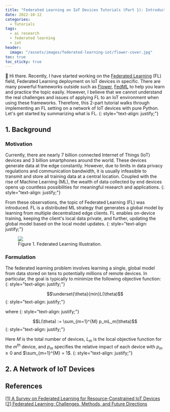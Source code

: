 ```yaml
---
title: "Federated Learning on IoT Devices Tutorials (Part 1): Introduction"
date: 2022-10-12
categories: 
  - Tutorials
tags: 
  - ai research
  - federated learning
  - iot
header: 
  image: "/assets/images/federated-learning-iot/flower-cover.jpg"
toc: true
toc_sticky: true
---
```


👋 Hi there. Recently, I have started working on the [Federated Learning](https://en.wikipedia.org/wiki/Federated_learning) (FL) field, Federated Learning deployment on IoT devices in specific. There are many powerful frameworks outside such as [Flower](https://flower.dev/), [FedML](https://doc.fedml.ai/) to help you learn and practice the topic easily. However, I believe that we cannot understand the real challenges and issues of applying FL to an IoT environment when using these frameworks. Therefore, this 2-part tutorial walks through implementing an FL setting on a network of IoT devices with pure Python. Let's get started by summarizing what is FL. 
{: style="text-align: justify;"}

## 1. Background

### Motivation
Currently, there are nearly 7 billion connected Internet of Things (IoT) devices and 3 billion smartphones around the world. These devices generate data at the edge constantly. However, due to limits in data privacy regulations and communication bandwidth, it is usually infeasible to transmit and store all training data at a central location. Coupled with the rise of Machine Learning (ML), the wealth of data collected by end devices opens up countless possibilities for meaningful research and applications. 
{: style="text-align: justify;"}

From these observations, the topic of Federated Learning (FL) was introduced. FL is a distributed ML strategy that generates a global model by learning from multiple decentralized edge clients. FL enables on-device training, keeping the client's local data private, and further, updating the global model based on the local model updates. 
{: style="text-align: justify;"}

<figure class="align-center">
  <img src="{{ site.url }}{{ site.baseurl }}/assets/images/federated-learning-iot/flower.jpg">
  <figcaption>Figure 1. Federated Learning Illustration. </figcaption>
</figure>

### Formulation
The federated learning problem involves learning a single, global model from data stored on tens to potentially millions of remote devices. In particular, the goal is typically to minimize the following objective function: 
{: style="text-align: justify;"}

$$\underset{\theta}{min}L(\theta)$$
{: style="text-align: justify;"}

where
{: style="text-align: justify;"}

$$L(\theta) := \sum_{m=1}^{M} p_mL_m(\theta)$$
{: style="text-align: justify;"}

Here $M$ is the total number of devices, $L_{m}$ is the local objective function for the $m^{th}$ device, and $p_{m}$ specifies the relative impact of each device with $p_{m} \geq 0$ and $\sum_{m=1}^{M} = 1$. 
{: style="text-align: justify;"}

## 2. A Network of IoT Devices

## References
[[1] A Survey on Federated Learning for Resource-Constrained IoT Devices](https://ieeexplore.ieee.org/document/9475501)<br>
[[2] Federated Learning: Challenges, Methods, and Future Directions](https://blog.ml.cmu.edu/2019/11/12/federated-learning-challenges-methods-and-future-directions/)<br>